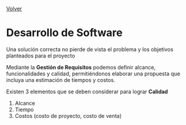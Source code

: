 [Volver](../README.md)
# Desarrollo de Software
Una solución correcta no pierde de vista el problema y los objetivos planteados para el proyecto

Mediante la **Gestión de Requisitos** podemos definir alcance, funcionalidades y calidad, permitiéndonos elaborar una propuesta que incluya una estimación de tiempos y costos.

Existen 3 elementos que se deben considerar para lograr **Calidad** 
1. Alcance
1. Tiempo
1. Costos (costo de proyecto, costo de venta)
